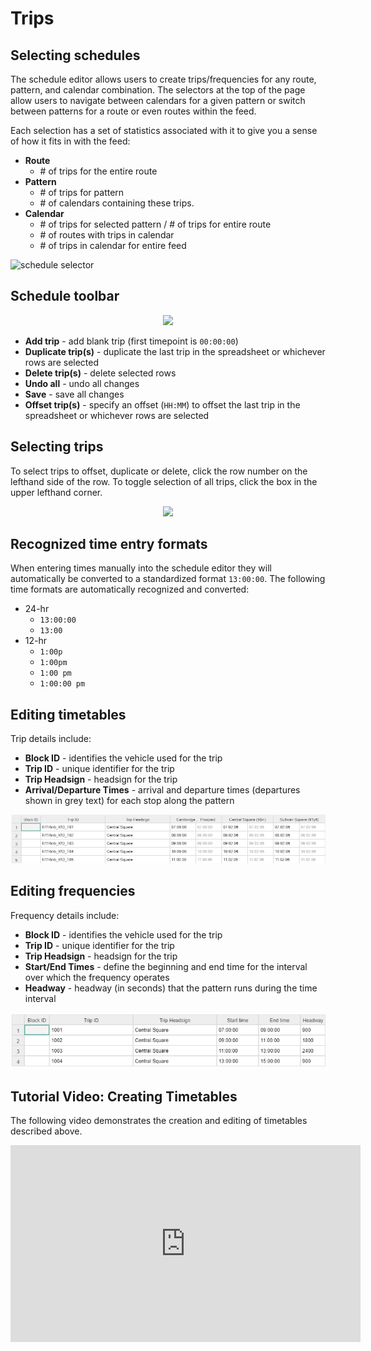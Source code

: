 # Trips

## Selecting schedules
The schedule editor allows users to create trips/frequencies for any route, pattern, and calendar combination.  The selectors at the top of the page allow users to navigate between calendars for a given pattern or switch between patterns for a route or even routes within the feed.

Each selection has a set of statistics associated with it to give you a sense of how it fits in with the feed:

- **Route**
    - \# of trips for the entire route
- **Pattern**
    - \# of trips for pattern
    - \# of calendars containing these trips.
- **Calendar**
    - \# of trips for selected pattern / \# of trips for entire route
    - \# of routes with trips in calendar
    - \# of trips in calendar for entire feed

![schedule selector](../../img/timetable-selector.png)

## Schedule toolbar
<div style="text-align:center">
    <img src = "../../img/schedule-toolbar.png"> </img>
</div>

- **Add trip** - add blank trip (first timepoint is `00:00:00`)
- **Duplicate trip(s)** - duplicate the last trip in the spreadsheet or whichever rows are selected
- **Delete trip(s)** - delete selected rows
- **Undo all** - undo all changes
- **Save** - save all changes
- **Offset trip(s)** - specify an offset (`HH:MM`) to offset the last trip in the spreadsheet or whichever rows are selected

## Selecting trips
To select trips to offset, duplicate or delete, click the row number on the lefthand side of the row. To toggle selection of all trips, click the box in the upper lefthand corner.
<div style = "text-align:center">
    <img src = "../../img/select-trips.png" > </img>
</div>

## Recognized time entry formats
When entering times manually into the schedule editor they will automatically be converted to a standardized format `13:00:00`. The following time formats are automatically recognized and converted:

- 24-hr
    - `13:00:00`
    - `13:00`
- 12-hr
    - `1:00p`
    - `1:00pm`
    - `1:00 pm`
    - `1:00:00 pm`

## Editing timetables
Trip details include:

- **Block ID** - identifies the vehicle used for the trip
- **Trip ID** - unique identifier for the trip
- **Trip Headsign** - headsign for the trip
- **Arrival/Departure Times** - arrival and departure times (departures shown in grey text) for each stop along the pattern

![editing timetables](../../img/edit-timetables.png)

## Editing frequencies
Frequency details include:

- **Block ID** - identifies the vehicle used for the trip
- **Trip ID** - unique identifier for the trip
- **Trip Headsign** - headsign for the trip
- **Start/End Times** - define the beginning and end time for the interval over which the frequency operates
- **Headway** - headway (in seconds) that the pattern runs during the time interval

![editing frequencies](../../img/edit-frequencies.png)

## Tutorial Video: Creating Timetables
The following video demonstrates the creation and editing of timetables described above. 

<iframe 
    width="560" 
    height="315" 
    src="https://www.youtube.com/embed/ghr8IS-_fhc" 
    frameborder="0" 
    allow="accelerometer; autoplay; encrypted-media; gyroscope; picture-in-picture" 
    allowfullscreen>
</iframe>